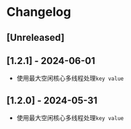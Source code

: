 # Changelog

## [Unreleased]

## [1.2.1] - 2024-06-01

- 使用最大空闲核心多线程处理`key value`


## [1.2.0] - 2024-05-31

- 使用最大空闲核心多线程处理`key value`

